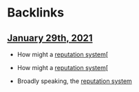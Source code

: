 
# Backlinks
## [January 29th, 2021](<January 29th, 2021.md>)
- How might a [reputation system](<reputation system.md>)[

- How might a [reputation system](<reputation system.md>)[

- Broadly speaking, the [reputation system](<reputation system.md>)

